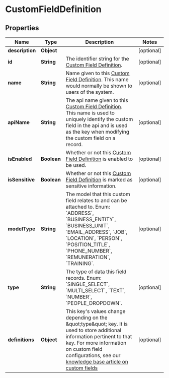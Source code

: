 

# CustomFieldDefinition


## Properties

| Name | Type | Description | Notes |
|------------ | ------------- | ------------- | -------------|
|**description** | **Object** |  |  [optional] |
|**id** | **String** | The identifier string for the [Custom Field Definition](https://developers.intellihr.io/docs/v1/). |  [optional] |
|**name** | **String** | Name given to this [Custom Field Definition](https://developers.intellihr.io/docs/v1/). This name would normally be shown to users of the system. |  [optional] |
|**apiName** | **String** | The api name given to this [Custom Field Definition](https://developers.intellihr.io/docs/v1/). This name is used to uniquely identify the custom field in the api and is used as the key when modifying the custom field on a record. |  [optional] |
|**isEnabled** | **Boolean** | Whether or not this [Custom Field Definition](https://developers.intellihr.io/docs/v1/) is enabled to be used. |  [optional] |
|**isSensitive** | **Boolean** | Whether or not this [Custom Field Definition](https://developers.intellihr.io/docs/v1/) is marked as sensitive information. |  [optional] |
|**modelType** | **String** | The model that this custom field relates to and can be attached to. Enum: &#x60;ADDRESS&#x60;, &#x60;BUSINESS_ENTITY&#x60;, &#x60;BUSINESS_UNIT&#x60;, &#x60;EMAIL_ADDRESS&#x60;, &#x60;JOB&#x60;, &#x60;LOCATION&#x60;, &#x60;PERSON&#x60;, &#x60;POSITION_TITLE&#x60;, &#x60;PHONE_NUMBER&#x60;, &#x60;REMUNERATION&#x60;, &#x60;TRAINING&#x60;. |  [optional] |
|**type** | **String** | The type of data this field records. Enum: &#x60;SINGLE_SELECT&#x60;, &#x60;MULTI_SELECT&#x60;, &#x60;TEXT&#x60;, &#x60;NUMBER&#x60;, &#x60;PEOPLE_DROPDOWN&#x60;. |  [optional] |
|**definitions** | **Object** | This key&#39;s values change depending on the \&quot;type\&quot; key. It is used to store additional information pertinent to that key. For more information on custom field configurations, see our [knowledge base article on custom fields](https://intellihr.zendesk.com/hc/en-us/articles/4402637180303-Custom-Fields) |  [optional] |



